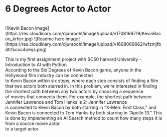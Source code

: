 # 6 Degrees Actor to Actor
<br>
![Kevin Bacon image](https://res.cloudinary.com/djunroohl/image/upload/v1708168719/KevinBacon_krhjrr.jpg)
![Readme hero image](https://res.cloudinary.com/djunroohl/image/upload/v1698066662/wfzmjfbdtrfscoc4oeqs.png)


This is my first assignment project with SC50 harvard University - Introduction to AI with Python<br>
According to the Six Degrees of Kevin Bacon game, anyone in the Hollywood film industry can be connected<br> 
to Kevin Bacon within six steps, where each step consists of finding a film that two actors both starred in.
In this problem, we’re interested in finding the shortest path between any two actors by choosing a sequence<br>
of movies that connects them. For example, the shortest path between Jennifer Lawrence and Tom Hanks is 2: Jennifer Lawrence <br>
is connected to Kevin Bacon by both starring in “X-Men: First Class,” and Kevin Bacon is connected to Tom Hanks by both starring in “Apollo 13.”
This is done by implementing an AI Search method to count how many steps it is from a source movie actor<br>
to a target actor.
